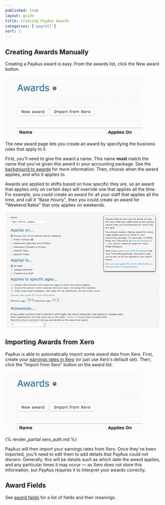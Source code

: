```yaml
---
published: true
layout: guide
title: Creating PayAus Awards
categories: ['payroll']
sort: 2
---
```


## Creating Awards Manually

Creating a PayAus award is easy. From the awards list, click the New award button.

![The new award button](/img/payroll/awards_list.png)

The new award page lets you create an award by specifying the business rules that apply to it.

First, you'll need to give the award a name. This name **must** match the name that you've given this award in your accounting package. See the [background to awards](../intro/) for more information. Then, choose when the award applies, and who it applies to.

Awards are applied to shifts based on how specific they are, so an award that applies only on certain days will override one that applies all the time. For example, you could create an award for all your staff that applies all the time, and call it "Base Hourly", then you could create an award for "Weekend Rates" that only applies on weekends.

![Creating an award](/img/payroll/create_award.png)

## Importing Awards from Xero

PayAus is able to automatically import some award data from Xero. First, create your [earnings rates in Xero](http://help.xero.com/#PayrollPayItems) (or just use Xero's default set). Then, click the "Import from Xero" button on the award list.

![The Import from Xero button](/img/payroll/awards_list.png)

{% render_partial xero_auth.md %}

PayAus will then import your earnings rates from Xero. Once they've been imported, you'll need to edit them to add details that PayAus could not discern. Generally, this will be details such as which date the award applies, and any particular times it may occur &mdash; as Xero does not store this information, but PayAus requires it to interpret your awards correctly.

## Award Fields

See [award fields](../fields/) for a list of fields and their meanings.